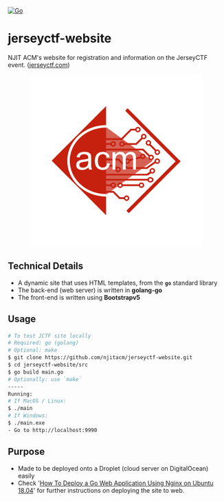 [![Go](https://github.com/njitacm/jerseyctf-registration-site/actions/workflows/go.yml/badge.svg)](https://github.com/njitacm/jerseyctf-registration-site/actions/workflows/go.yml)
# jerseyctf-website


NJIT ACM's website for registration and information on the JerseyCTF event. (<a href="http://jerseyctf.com/" target="_blank">jerseyctf.com</a>)


<!-- NJIT ACM LOGO -->
<p align="center">
    <img src="https://raw.githubusercontent.com/NJIT-ACM/NJIT-ACM/main/ACMLOGO.png" alt="NJIT ACM Logo" data-canonical-src="" width="400">
</p>

## Technical Details
* A dynamic site that uses HTML templates, from the **`go`** standard library 
* The back-end (web server) is written in **golang-go**
* The front-end is written using **Bootstrapv5**

## Usage
```bash
# To test JCTF site locally
# Required: go (golang) 
# Optional: make
$ git clone https://github.com/njitacm/jerseyctf-website.git
$ cd jerseyctf-website/src
$ go build main.go
# Optionally: use `make`
-----
Running:
# If MacOS / Linux:
$ ./main  
# If Windows:
$ ./main.exe
- Go to http://localhost:9990
```

## Purpose
* Made to be deployed onto a Droplet (cloud server on DigitalOcean) easily
* Check '[How To Deploy a Go Web Application Using Nginx on Ubuntu 18.04](https://www.digitalocean.com/community/tutorials/how-to-deploy-a-go-web-application-using-nginx-on-ubuntu-18-04)' for further instructions on deploying the site to web.
